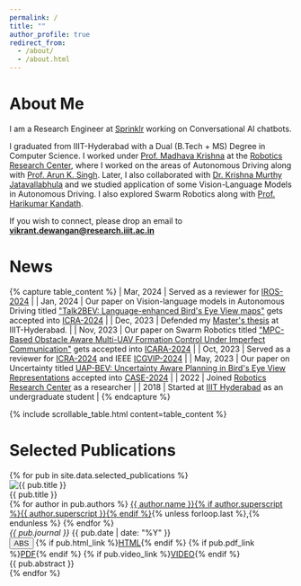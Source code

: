 ```yaml
---
permalink: /
title: ""
author_profile: true
redirect_from: 
  - /about/
  - /about.html
---
```



About Me
======

I am a Research Engineer at [Sprinklr](https://www.sprinklr.com/) working on Conversational AI chatbots. 

I graduated from IIIT-Hyderabad with a Dual (B.Tech + MS) Degree in Computer Science. I worked under  [Prof. Madhava Krishna](https://scholar.google.com/citations?user=QDuPGHwAAAAJ&hl=en) at the [Robotics Research Center](https://robotics.iiit.ac.in/), where I worked on the areas of Autonomous Driving along with [Prof. Arun K. Singh](https://scholar.google.com/citations?user=0zgDoIEAAAAJ&hl=en). Later, I also collaborated with [Dr. Krishna Murthy Jatavallabhula](https://krrish94.github.io/) and we studied application of some Vision-Language Models in Autonomous Driving. I also explored Swarm Robotics along with [Prof. Harikumar Kandath](https://www.researchgate.net/profile/Harikumar-Kandath). 

If you wish to connect, please drop an email to [**vikrant.dewangan@research.iiit.ac.in**](mailto:vikrant.dewangan@research.iiit.ac.in)


News
======

{% capture table_content %}
| Mar, 2024 | Served as a reviewer for [IROS-2024](https://iros2024-abudhabi.org/) |
| Jan, 2024 | Our paper on Vision-language models in Autonomous Driving titled ["Talk2BEV: Language-enhanced Bird's Eye View maps"](https://llmbev.github.io/talk2bev/) gets accepted into [ICRA-2024](https://2024.ieee-icra.org/) |
| Dec, 2023 | Defended my [Master's thesis](https://drive.google.com/file/d/1DdvOspjY5rZC4TLr590feoNLmlnSCMcv/view?usp=sharing) at IIIT-Hyderabad. |
| Nov, 2023 | Our paper on Swarm Robotics titled ["MPC-Based Obstacle Aware Multi-UAV Formation Control Under Imperfect Communication"](https://www.researchgate.net/publication/381526839_MPC-Based_Obstacle_Aware_Multi-UAV_Formation_Control_Under_Imperfect_Communication/citations) gets accepted into [ICARA-2024](https://www.icara.us/) |
| Oct, 2023 | Served as a reviewer for  [ICRA-2024](https://2024.ieee-icra.org/) and IEEE [ICGVIP-2024](https://icvgip.in/) |
| May, 2023 | Our paper on Uncertainty titled [UAP-BEV: Uncertainty Aware Planning in Bird's Eye View Representations](https://sites.google.com/view/uap-bev/home) accepted into [CASE-2024](https://case2023.org/)  |
| 2022 | Joined [Robotics Research Center](https://robotics.iiit.ac.in/) as a researcher |
| 2018 | Started at [IIIT Hyderabad](https://robotics.iiit.ac.in/) as an undergraduate student |
{% endcapture %}

{% include scrollable_table.html content=table_content %}

# Selected Publications

<div class="publications-container">
  {% for pub in site.data.selected_publications %}
    <div class="selected-publication-item">
      <img src="{{ pub.image | default: '/path/to/default/image.jpg' }}" alt="{{ pub.title }}" class="publication-image">
      <div class="publication-content">
        <div class="publication-title">{{ pub.title }}</div>
        <div class="publication-authors">
          {% for author in pub.authors %}
            <a href="#">{{ author.name }}{% if author.superscript %}{{ author.superscript }}{% endif %}</a>{% unless forloop.last %},{% endunless %}
          {% endfor %}
        </div>
        <div class="publication-info">
          <em>{{ pub.journal }}</em> {{ pub.date | date: "%Y" }}
        </div>
        <div class="publication-links">
          <button class="rbtn" onclick="toggleAbstract('abstract{{ forloop.index }}')"><a class="pub-button">ABS</a></button>
          {% if pub.html_link %}<a href="{{ pub.html_link }}" class="pub-button">HTML</a>{% endif %}
          {% if pub.pdf_link %}<a href="{{ pub.pdf_link }}" class="pub-button">PDF</a>{% endif %}
          {% if pub.video_link %}<a href="{{ pub.video_link }}" class="pub-button">VIDEO</a>{% endif %}
        </div>
        <div id="abstract{{ forloop.index }}" class="abstract">
          {{ pub.abstract }}
        </div>
      </div>
    </div>
  {% endfor %}
</div>

